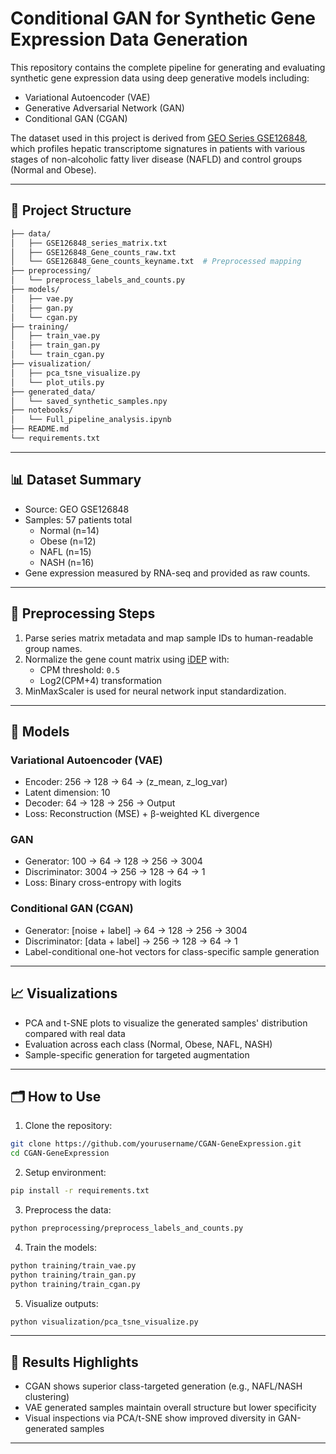 # Conditional GAN for Synthetic Gene Expression Data Generation

This repository contains the complete pipeline for generating and evaluating synthetic gene expression data using deep generative models including:
- Variational Autoencoder (VAE)
- Generative Adversarial Network (GAN)
- Conditional GAN (CGAN)

The dataset used in this project is derived from [GEO Series GSE126848](https://www.ncbi.nlm.nih.gov/geo/query/acc.cgi?acc=GSE126848), which profiles hepatic transcriptome signatures in patients with various stages of non-alcoholic fatty liver disease (NAFLD) and control groups (Normal and Obese).

---

## 📂 Project Structure

```bash
├── data/
│   ├── GSE126848_series_matrix.txt
│   ├── GSE126848_Gene_counts_raw.txt
│   └── GSE126848_Gene_counts_keyname.txt  # Preprocessed mapping
├── preprocessing/
│   └── preprocess_labels_and_counts.py
├── models/
│   ├── vae.py
│   ├── gan.py
│   └── cgan.py
├── training/
│   ├── train_vae.py
│   ├── train_gan.py
│   └── train_cgan.py
├── visualization/
│   ├── pca_tsne_visualize.py
│   └── plot_utils.py
├── generated_data/
│   └── saved_synthetic_samples.npy
├── notebooks/
│   └── Full_pipeline_analysis.ipynb
├── README.md
└── requirements.txt
```

---

## 📊 Dataset Summary

- Source: GEO GSE126848
- Samples: 57 patients total
  - Normal (n=14)
  - Obese (n=12)
  - NAFL (n=15)
  - NASH (n=16)
- Gene expression measured by RNA-seq and provided as raw counts.

---

## 🧪 Preprocessing Steps

1. Parse series matrix metadata and map sample IDs to human-readable group names.
2. Normalize the gene count matrix using [iDEP](http://bioinformatics.sdstate.edu/idep/) with:
   - CPM threshold: `0.5`
   - Log2(CPM+4) transformation
3. MinMaxScaler is used for neural network input standardization.

---

## 🔧 Models

### Variational Autoencoder (VAE)
- Encoder: 256 → 128 → 64 → (z_mean, z_log_var)
- Latent dimension: 10
- Decoder: 64 → 128 → 256 → Output
- Loss: Reconstruction (MSE) + β-weighted KL divergence

### GAN
- Generator: 100 → 64 → 128 → 256 → 3004
- Discriminator: 3004 → 256 → 128 → 64 → 1
- Loss: Binary cross-entropy with logits

### Conditional GAN (CGAN)
- Generator: [noise + label] → 64 → 128 → 256 → 3004
- Discriminator: [data + label] → 256 → 128 → 64 → 1
- Label-conditional one-hot vectors for class-specific sample generation

---

## 📈 Visualizations

- PCA and t-SNE plots to visualize the generated samples' distribution compared with real data
- Evaluation across each class (Normal, Obese, NAFL, NASH)
- Sample-specific generation for targeted augmentation

---

## 🗂️ How to Use

1. Clone the repository:
```bash
git clone https://github.com/yourusername/CGAN-GeneExpression.git
cd CGAN-GeneExpression
```

2. Setup environment:
```bash
pip install -r requirements.txt
```

3. Preprocess the data:
```bash
python preprocessing/preprocess_labels_and_counts.py
```

4. Train the models:
```bash
python training/train_vae.py
python training/train_gan.py
python training/train_cgan.py
```

5. Visualize outputs:
```bash
python visualization/pca_tsne_visualize.py
```

---

## 📌 Results Highlights

- CGAN shows superior class-targeted generation (e.g., NAFL/NASH clustering)
- VAE generated samples maintain overall structure but lower specificity
- Visual inspections via PCA/t-SNE show improved diversity in GAN-generated samples

---
